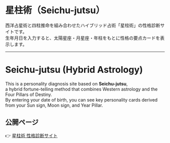 # 星柱術（Seichu-jutsu）

西洋占星術と四柱推命を組み合わせたハイブリッド占術「星柱術」の性格診断サイトです。  
生年月日を入力すると、太陽星座・月星座・年柱をもとに性格の要点カードを表示します。  

---

# Seichu-jutsu (Hybrid Astrology)

This is a personality diagnosis site based on **Seichu-jutsu**,  
a hybrid fortune-telling method that combines Western astrology and the Four Pillars of Destiny.  
By entering your date of birth, you can see key personality cards derived from your Sun sign, Moon sign, and Year Pillar.  
## 公開ページ
👉 [星柱術 性格診断サイト](https://hoshichu-jutsu.github.io/seichu-jutsu/)
